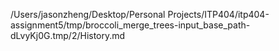 /Users/jasonzheng/Desktop/Personal Projects/ITP404/itp404-assignment5/tmp/broccoli_merge_trees-input_base_path-dLvyKj0G.tmp/2/History.md